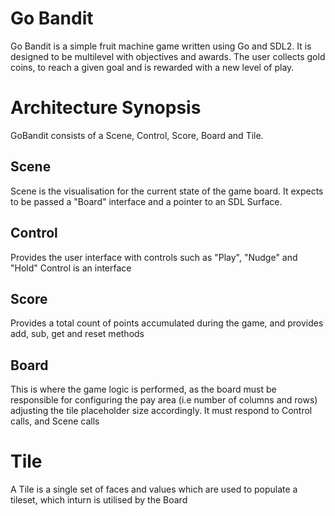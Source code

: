 # Go Bandit 

Go Bandit is a simple fruit machine game written using Go and SDL2. It is designed to be multilevel with objectives and
awards. The user collects gold coins, to reach a given goal and is rewarded with a new level of play.

# Architecture Synopsis

GoBandit consists of a Scene, Control, Score, Board and Tile. 
## Scene
Scene is the visualisation for the current state of the game board. It expects to be passed a "Board" interface and a pointer to an SDL Surface.

## Control
Provides the user interface with controls such as "Play", "Nudge" and "Hold"
Control is an interface

## Score 
Provides a total count of points accumulated during the game, and provides
add, sub, get and reset methods

## Board
This is where the game logic is performed, as the board must be responsible
for configuring the pay area (i.e number of columns and rows) adjusting the tile
placeholder size accordingly. It must respond to Control calls, and Scene calls

# Tile
A Tile is a single set of faces and values which are used to populate a tileset, which
inturn is utilised by the Board 
